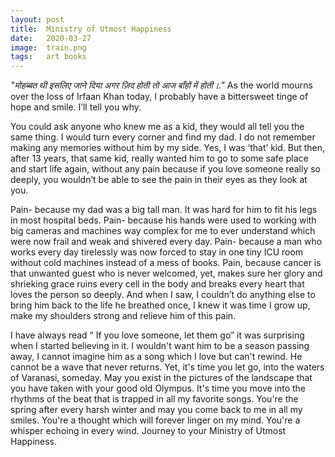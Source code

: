 ```yaml
---
layout: post
title:  Ministry of Utmost Happiness
date:   2020-03-27
image:  train.png
tags:   art books 
---
```

_"मोहब्बत थी इसलिए जाने दिया
अगर ज़िद होती तो आज बाँहों में होती।."_
As the world mourns over the loss of Irfaan Khan today, I probably have a bittersweet tinge of hope and smile. I’ll tell you why.

You could ask anyone who knew me as a kid, they would all tell you the same thing. I would turn every corner and find my dad. I do not remember making any memories without him by my side. Yes, I was ‘that’ kid. But then, after 13 years, that same kid, really wanted him to go to some safe place and start life again, without any pain because if you love someone really so deeply, you wouldn’t be able to see the pain in their eyes as they look at you.

Pain- because my dad was a big tall man. It was hard for him to fit his legs in most hospital beds. Pain- because his hands were used to working with big cameras and machines way complex for me to ever understand which were now frail and weak and shivered every day.
Pain- because a man who works every day tirelessly was now forced to stay in one tiny ICU room without cold machines instead of a mess of books.
Pain, because cancer is that unwanted guest who is never welcomed, yet, makes sure her glory and shrieking grace ruins every cell in the body and breaks every heart that loves the person so deeply.
And when I saw, I couldn’t do anything else to bring him back to the life he breathed once, I knew it was time I grow up, make my shoulders strong and relieve him of this pain.

I have always read “ If you love someone, let them go” it was surprising when I started believing in it.
I wouldn't want him to be a season passing away, I cannot imagine him as a song which I love but can't rewind. He cannot be a wave that never returns. 
Yet, it's time you let go, into the waters of Varanasi, someday. 
May you exist in the pictures of the landscape that you have taken with your good old Olympus. It's time you move into the rhythms of the beat that is trapped in all my favorite songs. You're the spring after every harsh winter and may you come back to me in all my smiles. You're a thought which will forever linger on my mind. You're a whisper echoing in every wind.
Journey to your Ministry of Utmost Happiness. 

